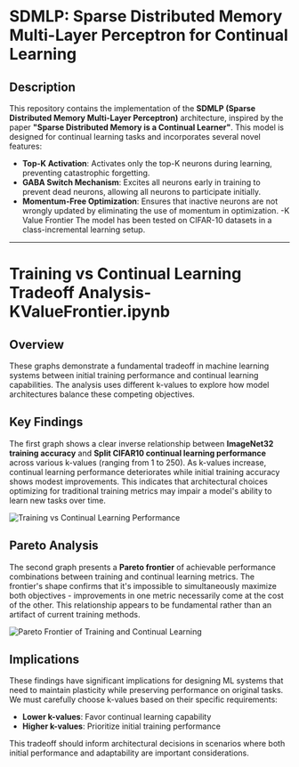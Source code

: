 # SDMLP: Sparse Distributed Memory Multi-Layer Perceptron for Continual Learning

## Description
This repository contains the implementation of the **SDMLP (Sparse Distributed Memory Multi-Layer Perceptron)** architecture, inspired by the paper **"Sparse Distributed Memory is a Continual Learner"**. This model is designed for continual learning tasks and incorporates several novel features:
- **Top-K Activation**: Activates only the top-K neurons during learning, preventing catastrophic forgetting.
- **GABA Switch Mechanism**: Excites all neurons early in training to prevent dead neurons, allowing all neurons to participate initially.
- **Momentum-Free Optimization**: Ensures that inactive neurons are not wrongly updated by eliminating the use of momentum in optimization.
-K Value Frontier
The model has been tested on CIFAR-10 datasets in a class-incremental learning setup.

---
# Training vs Continual Learning Tradeoff Analysis- KValueFrontier.ipynb

## Overview
These graphs demonstrate a fundamental tradeoff in machine learning systems between initial training performance and continual learning capabilities. The analysis uses different k-values to explore how model architectures balance these competing objectives.

## Key Findings
The first graph shows a clear inverse relationship between **ImageNet32 training accuracy** and **Split CIFAR10 continual learning performance** across various k-values (ranging from 1 to 250). As k-values increase, continual learning performance deteriorates while initial training accuracy shows modest improvements. This indicates that architectural choices optimizing for traditional training metrics may impair a model's ability to learn new tasks over time.

![Training vs Continual Learning Performance](![image](https://github.com/user-attachments/assets/b4cb74c2-f44a-4414-b4f2-d75f30e8aca2))

## Pareto Analysis
The second graph presents a **Pareto frontier** of achievable performance combinations between training and continual learning metrics. The frontier's shape confirms that it's impossible to simultaneously maximize both objectives - improvements in one metric necessarily come at the cost of the other. This relationship appears to be fundamental rather than an artifact of current training methods.

![Pareto Frontier of Training and Continual Learning](path/to/your/second-graph.png)

## Implications
These findings have significant implications for designing ML systems that need to maintain plasticity while preserving performance on original tasks. We must carefully choose k-values based on their specific requirements:
- **Lower k-values**: Favor continual learning capability
- **Higher k-values**: Prioritize initial training performance

This tradeoff should inform architectural decisions in scenarios where both initial performance and adaptability are important considerations.
